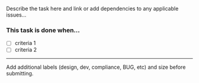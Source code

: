Describe the task here and link or add dependencies to any applicable issues...

### This task is done when...

- [ ] criteria 1
- [ ] criteria 2

---

Add additional labels (design, dev, compliance, BUG, etc) and size before
submitting.
